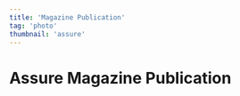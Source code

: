 ```yaml
---
title: 'Magazine Publication'
tag: 'photo'
thumbnail: 'assure'
---
```


# Assure Magazine Publication

<image-loader height="medium_portrait" image="photo/assure"></image-loader>